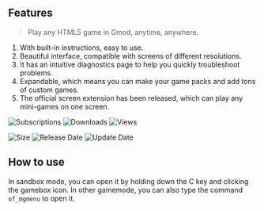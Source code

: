 ## Features

> Play any HTML5 game in Gmod, anytime, anywhere.

1. With built-in instructions, easy to use.
2. Beautiful interface, compatible with screens of different resolutions.
3. It has an intuitive diagnostics page to help you quickly troubleshoot problems.
4. Expandable, which means you can make your game packs and add tons of custom games.
5. The official screen extension has been released, which can play any mini-games on one screen.

![Subscriptions](https://img.shields.io/steam/subscriptions/3139202986?style=for-the-badge&color=b4e419)  ![Downloads](https://img.shields.io/steam/downloads/3139202986?style=for-the-badge&color=00adb5)  ![Views](https://img.shields.io/steam/views/3139202986?style=for-the-badge&color=ff5719)

![Size](https://img.shields.io/steam/size/3139202986?style=for-the-badge&color=2ea043)  ![Release Date](https://img.shields.io/steam/release-date/3139202986?style=for-the-badge&color=ffb300)  ![Update Date](https://img.shields.io/steam/update-date/3139202986?style=for-the-badge&color=515de9)
## How to use

In sandbox mode, you can open it by holding down the C key and clicking the gamebox icon. In other gamemode, you can also type the command `of_mgmenu` to open it.

